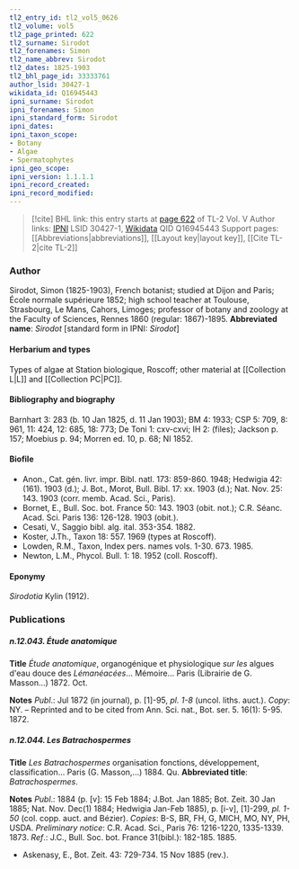 ```yaml
---
tl2_entry_id: tl2_vol5_0626
tl2_volume: vol5
tl2_page_printed: 622
tl2_surname: Sirodot
tl2_forenames: Simon
tl2_name_abbrev: Sirodot
tl2_dates: 1825-1903
tl2_bhl_page_id: 33333761
author_lsid: 30427-1
wikidata_id: Q16945443
ipni_surname: Sirodot
ipni_forenames: Simon
ipni_standard_form: Sirodot
ipni_dates: 
ipni_taxon_scope: 
- Botany
- Algae
- Spermatophytes
ipni_geo_scope: 
ipni_version: 1.1.1.1
ipni_record_created: 
ipni_record_modified:
---
```


> [!cite] BHL link: this entry starts at [page 622](https://www.biodiversitylibrary.org/page/33333761) of TL-2 Vol. V
> Author links: [IPNI](https://www.ipni.org/a/30427-1) LSID 30427-1, [Wikidata](https://www.wikidata.org/wiki/Q16945443) QID Q16945443
> Support pages: [[Abbreviations|abbreviations]], [[Layout key|layout key]], [[Cite TL-2|cite TL-2]]

### Author

Sirodot, Simon (1825-1903), French botanist; studied at Dijon and Paris; École normale supérieure 1852; high school teacher at Toulouse, Strasbourg, Le Mans, Cahors, Limoges; professor of botany and zoology at the Faculty of Sciences, Rennes 1860 (regular: 1867)-1895. 
**Abbreviated name**: *Sirodot* \[standard form in IPNI: *Sirodot*\]

#### Herbarium and types

Types of algae at Station biologique, Roscoff; other material at [[Collection L|L]] and [[Collection PC|PC]].

#### Bibliography and biography

Barnhart 3: 283 (b. 10 Jan 1825, d. 11 Jan 1903); BM 4: 1933; CSP 5: 709, 8: 961, 11: 424, 12: 685, 18: 773; De Toni 1: cxv-cxvi; IH 2: (files); Jackson p. 157; Moebius p. 94; Morren ed. 10, p. 68; NI 1852.

#### Biofile

- Anon., Cat. gén. livr. impr. Bibl. natl. 173: 859-860. 1948; Hedwigia 42: (161). 1903 (d.); J. Bot., Morot, Bull. Bibl. 17: xx. 1903 (d.); Nat. Nov. 25: 143. 1903 (corr. memb. Acad. Sci., Paris).
- Bornet, E., Bull. Soc. bot. France 50: 143. 1903 (obit. not.); C.R. Séanc. Acad. Sci. Paris 136: 126-128. 1903 (obit.).
- Cesati, V., Saggio bibl. alg. ital. 353-354. 1882.
- Koster, J.Th., Taxon 18: 557. 1969 (types at Roscoff).
- Lowden, R.M., Taxon, Index pers. names vols. 1-30. 673. 1985.
- Newton, L.M., Phycol. Bull. 1: 18. 1952 (coll. Roscoff).

#### Eponymy

*Sirodotia* Kylin (1912).

### Publications

##### n.12.043. Étude anatomique

**Title**
*Étude anatomique*, organogénique et physiologique *sur les* algues d'eau douce des *Lémanéacées*... Mémoire... Paris (Librairie de G. Masson...) 1872. Oct.

**Notes**
*Publ*.: Jul 1872 (in journal), p. \[1\]-95, *pl. 1-8* (uncol. liths. auct.). *Copy*: NY. – Reprinted and to be cited from Ann. Sci. nat., Bot. ser. 5. 16(1): 5-95. 1872.

##### n.12.044. Les Batrachospermes

**Title**
*Les Batrachospermes* organisation fonctions, développement, classification... Paris (G. Masson,...) 1884. Qu.
**Abbreviated title**: *Batrachospermes*.

**Notes**
*Publ*.: 1884 (p. \[v\]: 15 Feb 1884; J.Bot. Jan 1885; Bot. Zeit. 30 Jan 1885; Nat. Nov. Dec(1) 1884; Hedwigia Jan-Feb 1885), p. \[i-v\], \[1\]-299, *pl. 1-50* (col. copp. auct. and Bézier). *Copies*: B-S, BR, FH, G, MICH, MO, NY, PH, USDA.
*Preliminary notice*: C.R. Acad. Sci., Paris 76: 1216-1220, 1335-1339. 1873.
*Ref*.: J.C., Bull. Soc. bot. France 31(bibl.): 182-185. 1885.
- Askenasy, E., Bot. Zeit. 43: 729-734. 15 Nov 1885 (rev.).

